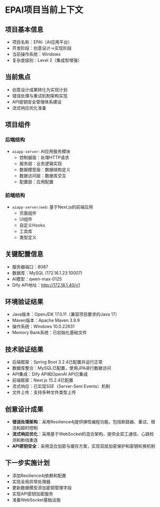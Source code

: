 # EPAI项目当前上下文

## 项目基本信息

- 项目名称：EPAI（AI应用平台）
- 开发阶段：创意设计→实现阶段
- 当前操作系统：Windows
- 复杂度级别：Level 2（集成型增强）

## 当前焦点

- 创意设计成果转化为实现计划
- 错误处理与重试机制架构实现
- API密钥安全管理体系建设
- 流式响应优化准备

## 项目组件

### 后端结构
- `aiapp-server`: AI应用服务模块
  - 控制器层：处理HTTP请求
  - 服务层：业务逻辑实现
  - 数据模型层：数据结构定义
  - 数据访问层：数据库交互
  - 配置层：应用配置

### 前端结构
- `aiapp-server/web`: 基于Next.js的前端应用
  - 页面组件
  - UI组件
  - 自定义Hooks
  - 工具库
  - 类型定义

## 关键配置信息

- 服务器端口：8087
- 数据库：MySQL (172.16.1.23:10007)
- AI模型：qwen-max-0125
- Dify API地址：http://172.16.1.40/v1 

## 环境验证结果

- Java版本：OpenJDK 17.0.11（兼容项目要求的Java 17）
- Maven版本：Apache Maven 3.9.9
- 操作系统：Windows 10.0.22631
- Memory Bank系统：已初始化基础文件

## 技术验证结果

- 后端框架：Spring Boot 3.2.4已配置并运行正常
- 数据库整合：MySQL已配置，使用JPA进行数据访问
- API集成：Dify API和OpenAI API已集成
- 前端框架：Next.js 15.2.4已配置
- 流式响应：已实现SSE（Server-Sent Events）机制
- 文件上传：支持多种文件类型上传

## 创意设计成果

- **错误处理架构**：采用Resilience4j提供弹性编程功能，包括断路器、重试、限流和超时控制
- **流式响应优化**：采用基于WebSocket的混合架构，提供全双工通信、心跳检测和断线重连
- **API密钥安全**：采用混合加密与缓存方案，实现双层加密保护和密钥轮换机制

## 下一步实施计划

- 添加Resilience4j依赖和配置
- 实现全局异常处理器
- 更新数据模型添加密钥管理字段
- 实现API密钥加密服务
- 准备WebSocket基础设施